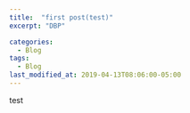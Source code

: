 ```yaml
---
title:  "first post(test)"
excerpt: "DBP"

categories:
  - Blog
tags:
  - Blog
last_modified_at: 2019-04-13T08:06:00-05:00
---
```


test
